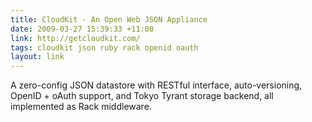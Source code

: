 ```yaml
---
title: CloudKit - An Open Web JSON Appliance
date: 2009-03-27 15:39:33 +11:00
link: http://getcloudkit.com/
tags: cloudkit json ruby rack openid oauth
layout: link
---
```

A zero-config JSON datastore with RESTful interface, auto-versioning, OpenID + oAuth support, and Tokyo Tyrant storage backend, all implemented as Rack middleware.
